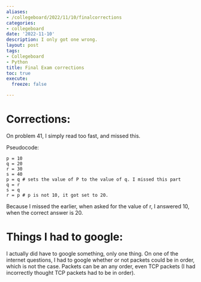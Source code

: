 ```yaml
---
aliases:
- /collegeboard/2022/11/10/finalcorrections
categories:
- collegeboard
date: '2022-11-10'
description: I only got one wrong.
layout: post
tags:
- Collegeboard
- Python
title: Final Exam corrections
toc: true
execute:
  freeze: false

---
```


# Corrections:

On problem  41, I simply read too fast, and missed this.

Pseudocode:

```
p = 10
q = 20
r = 30
s = 40
p = q # sets the value of P to the value of q. I missed this part
q = r
s = q
r = p # p is not 10, it got set to 20. 

```

Because I missed the earlier, when asked for the value of r, I answered 10, when the correct answer is 20. 

# Things I had to google:

I actually did have to google something, only one thing. On one of the internet questions, I had to google whether or not packets could be in order, which is not the case. Packets can be an any order, even TCP packets (I had incorrectly thought TCP packets had to be in order).

